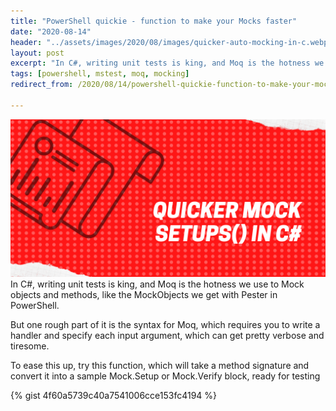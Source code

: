 ```yaml
---
title: "PowerShell quickie - function to make your Mocks faster"
date: "2020-08-14"
header: "../assets/images/2020/08/images/quicker-auto-mocking-in-c.webp"
layout: post
excerpt: "In C#, writing unit tests is king, and Moq is the hotness we use to Mock objects and methods, like the MockObjects we get with Pester in PowerShell."
tags: [powershell, mstest, moq, mocking]
redirect_from: /2020/08/14/powershell-quickie-function-to-make-your-mocks-faster/

---
```



![](../assets/images/2020/08/images/quicker-auto-mocking-in-c.png) In C#, writing unit tests is king, and Moq is the hotness we use to Mock objects and methods, like the MockObjects we get with Pester in PowerShell.

But one rough part of it is the syntax for Moq, which requires you to write a handler and specify each input argument, which can get pretty verbose and tiresome.
<!--more-->
To ease this up, try this function, which will take a method signature and convert it into a sample Mock.Setup or Mock.Verify block, ready for testing

{% gist 4f60a5739c40a7541006cce153fc4194 %}

